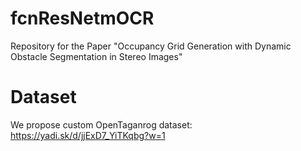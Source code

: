 # fcnResNetmOCR
Repository for the Paper "Occupancy Grid Generation with Dynamic Obstacle Segmentation in Stereo Images"

# Dataset
We propose custom OpenTaganrog dataset: https://yadi.sk/d/jjExD7_YiTKqbg?w=1
